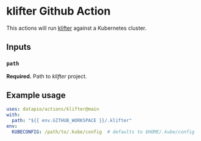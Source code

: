 # klifter Github Action

This actions will run [klifter](https://klifter.datapio.co) against a Kubernetes
cluster.

## Inputs

### `path`

**Required.** Path to *klifter* project.

## Example usage

```yaml
uses: datapio/actions/klifter@main
with:
  path: "${{ env.GITHUB_WORKSPACE }}/.klifter"
env:
  KUBECONFIG: /path/to/.kube/config  # defaults to $HOME/.kube/config
```
